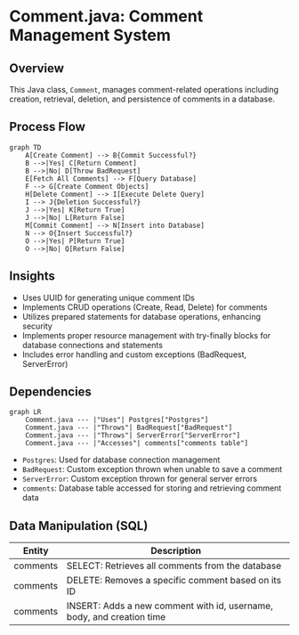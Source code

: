 # Comment.java: Comment Management System

## Overview

This Java class, `Comment`, manages comment-related operations including creation, retrieval, deletion, and persistence of comments in a database.

## Process Flow

```mermaid
graph TD
    A[Create Comment] --> B{Commit Successful?}
    B -->|Yes| C[Return Comment]
    B -->|No| D[Throw BadRequest]
    E[Fetch All Comments] --> F[Query Database]
    F --> G[Create Comment Objects]
    H[Delete Comment] --> I[Execute Delete Query]
    I --> J{Deletion Successful?}
    J -->|Yes| K[Return True]
    J -->|No| L[Return False]
    M[Commit Comment] --> N[Insert into Database]
    N --> O{Insert Successful?}
    O -->|Yes| P[Return True]
    O -->|No| Q[Return False]
```

## Insights

- Uses UUID for generating unique comment IDs
- Implements CRUD operations (Create, Read, Delete) for comments
- Utilizes prepared statements for database operations, enhancing security
- Implements proper resource management with try-finally blocks for database connections and statements
- Includes error handling and custom exceptions (BadRequest, ServerError)

## Dependencies

```mermaid
graph LR
    Comment.java --- |"Uses"| Postgres["Postgres"]
    Comment.java --- |"Throws"| BadRequest["BadRequest"]
    Comment.java --- |"Throws"| ServerError["ServerError"]
    Comment.java --- |"Accesses"| comments["comments table"]
```

- `Postgres`: Used for database connection management
- `BadRequest`: Custom exception thrown when unable to save a comment
- `ServerError`: Custom exception thrown for general server errors
- `comments`: Database table accessed for storing and retrieving comment data

## Data Manipulation (SQL)

| Entity    | Description                                                           |
|-----------|-----------------------------------------------------------------------|
| comments  | SELECT: Retrieves all comments from the database                      |
| comments  | DELETE: Removes a specific comment based on its ID                    |
| comments  | INSERT: Adds a new comment with id, username, body, and creation time |
